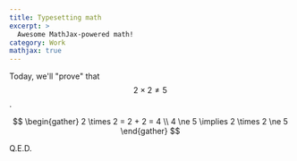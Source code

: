 ```yaml
---
title: Typesetting math
excerpt: >
  Awesome MathJax-powered math!
category: Work
mathjax: true
---
```

Today, we'll "prove" that $$2 \times 2 \ne 5$$.

$$
\begin{gather}
2 \times 2 = 2 + 2 = 4 \\
4 \ne 5 \implies 2 \times 2 \ne 5
\end{gather}
$$

Q.E.D.
